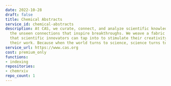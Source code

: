 ```yaml
---
date: 2022-10-28
draft: false
title: Chemical Abstracts
service_id: chemical-abstracts
description: At CAS, we curate, connect, and analyze scientific knowledge to reveal
  the unseen connections that inspire breakthroughs. We weave a fabric of discovery
  that scientific innovators can tap into to stimulate their creativity and accelerate
  their work. Because when the world turns to science, science turns to CAS.
service_url: https://www.cas.org
cost: premium_only
functions:
- indexing
repositories:
- chemrxiv
repo_count: 1
---
```



